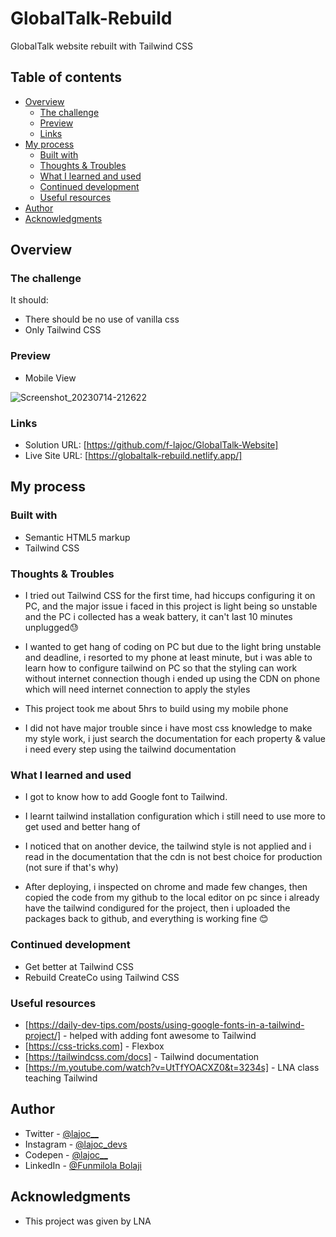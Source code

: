 # GlobalTalk-Rebuild
GlobalTalk website rebuilt with Tailwind CSS 

## Table of contents

- [Overview](#overview)
  - [The challenge](#the-challenge)
  - [Preview](#preview)
  - [Links](#links)
- [My process](#my-process)
  - [Built with](#built-with)
  - [Thoughts & Troubles](#thoughts-&-troubles)
  - [What I learned and used](#what-i-learned-and-used)
  - [Continued development](#continued-development)
  - [Useful resources](#useful-resources)
- [Author](#author)
- [Acknowledgments](#acknowledgments)

## Overview

### The challenge

It should:

- There should be no use of vanilla css
- Only Tailwind CSS 

### Preview 
- Mobile View

![Screenshot_20230714-212622](https://github.com/f-lajoc/GlobalTalk-Rebuild/assets/104025961/e2705f14-5abc-4a3a-98b6-cca57d79e75f)

### Links

- Solution URL: [https://github.com/f-lajoc/GlobalTalk-Website] 
- Live Site URL: [https://globaltalk-rebuild.netlify.app/]

## My process

### Built with

- Semantic HTML5 markup
- Tailwind CSS 

### Thoughts & Troubles

- I tried out Tailwind CSS for the first time, had hiccups configuring it on PC, and the major issue i faced in this project is light being so unstable and the PC i collected has a weak battery, it can't last 10 minutes unplugged😓

- I wanted to get hang of coding on PC but due to the light  bring unstable and deadline, i resorted to my phone at least minute, but i was able to learn how to configure tailwind on PC so that the styling can work without internet connection though i ended up using the CDN on phone which will need internet connection to apply the styles

- This project took me about 5hrs to build using my mobile phone

- I did not have major trouble since i have most css knowledge to make my style work, i just search the documentation for each property & value i need every step using the tailwind documentation

### What I learned and used

- I got to know how to add Google font to Tailwind.

- I learnt tailwind installation configuration which i still need to use more to get used and better hang of

- I noticed that on another device, the tailwind style is not applied and i read in the documentation that the cdn is not best choice for production (not sure if that's why)

- After deploying, i inspected on chrome and made few changes, then copied the code from my github to the local editor on pc since i already have the tailwind condigured for the project, then i uploaded the packages back to github, and everything is working fine 😊

### Continued development
 
- Get better at Tailwind CSS 
- Rebuild CreateCo using Tailwind CSS 

### Useful resources
- [https://daily-dev-tips.com/posts/using-google-fonts-in-a-tailwind-project/] - helped with adding font awesome to Tailwind 
- [https://css-tricks.com] - Flexbox
- [https://tailwindcss.com/docs] - Tailwind documentation
- [https://m.youtube.com/watch?v=UtTfYOACXZ0&t=3234s] - LNA class teaching Tailwind 
## Author

- Twitter - [@lajoc__](https://www.twitter.com/lajoc__)
- Instagram - [@lajoc_devs](https://www.instagram.com/lajoc_devs)
- Codepen - [@lajoc__](https://codepen.io/lajoc__/pen/bGvYWjR)
- LinkedIn - [@Funmilola Bolaji](https://www.linkedin.com/in/funmilola-b-b4044b13b)
## Acknowledgments
- This project was given by LNA



